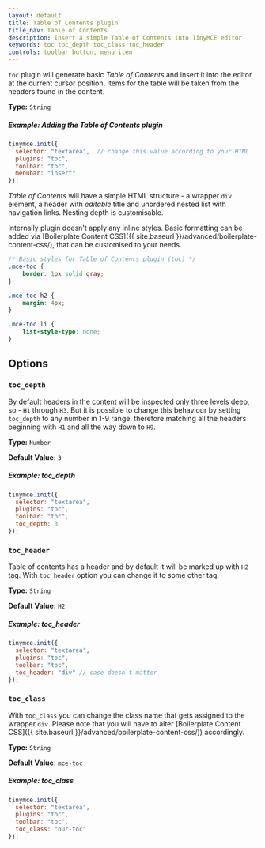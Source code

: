 ```yaml
---
layout: default
title: Table of Contents plugin
title_nav: Table of Contents
description: Insert a simple Table of Contents into TinyMCE editor
keywords: toc toc_depth toc_class toc_header
controls: toolbar button, menu item
---
```


`toc` plugin will generate basic *Table of Contents* and insert it into the editor at the current cursor position. Items for the table will be taken from the headers found in the content.

**Type:** `String`

##### Example: Adding the Table of Contents plugin

```js
tinymce.init({
  selector: "textarea",  // change this value according to your HTML
  plugins: "toc",
  toolbar: "toc",
  menubar: "insert"
});
```

*Table of Contents* will have a simple HTML structure - a wrapper `div` element, a header with *editable* title and unordered nested list with navigation links. Nesting depth is customisable.

Internally plugin doesn't apply any inline styles. Basic formatting can be added via [Boilerplate Content CSS]({{ site.baseurl }}/advanced/boilerplate-content-css/), that can be customised to your needs.

```css
/* Basic styles for Table of Contents plugin (toc) */
.mce-toc {
	border: 1px solid gray;
}

.mce-toc h2 {
	margin: 4px;
}

.mce-toc li {
	list-style-type: none;
}
```

## Options

### `toc_depth`

By default headers in the content will be inspected only three levels deep, so - `H1` through `H3`. But it is possible to change this behaviour by setting `toc_depth` to any number in 1-9 range, therefore matching all the headers beginning with `H1` and all the way down to `H9`.

**Type:** `Number`

**Default Value:** `3`

##### Example: toc_depth

```js
tinymce.init({
  selector: "textarea",
  plugins: "toc",
  toolbar: "toc",
  toc_depth: 3
});
```

### `toc_header`

Table of contents has a header and by default it will be marked up with `H2` tag. With `toc_header` option you can change it to some other tag.

**Type:** `String`

**Default Value:** `H2`

##### Example: toc_header

```js
tinymce.init({
  selector: "textarea",
  plugins: "toc",
  toolbar: "toc",
  toc_header: "div" // case doesn't matter
});
```

### `toc_class`

With `toc_class` you can change the class name that gets assigned to the wrapper `div`. Please note that you will have to alter [Boilerplate Content CSS]({{ site.baseurl }}/advanced/boilerplate-content-css/)) accordingly.

**Type:** `String`

**Default Value:** `mce-toc`

##### Example: toc_class

```js
tinymce.init({
  selector: "textarea",
  plugins: "toc",
  toolbar: "toc",
  toc_class: "our-toc"
});
```